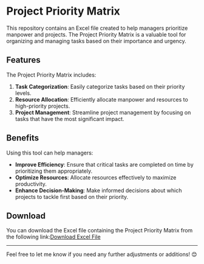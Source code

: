 # Project Priority Matrix

This repository contains an Excel file created to help managers prioritize manpower and projects. The Project Priority Matrix is a valuable tool for organizing and managing tasks based on their importance and urgency.

## Features

The Project Priority Matrix includes:

1. **Task Categorization**: Easily categorize tasks based on their priority levels.
2. **Resource Allocation**: Efficiently allocate manpower and resources to high-priority projects.
3. **Project Management**: Streamline project management by focusing on tasks that have the most significant impact.

## Benefits

Using this tool can help managers:

- **Improve Efficiency**: Ensure that critical tasks are completed on time by prioritizing them appropriately.
- **Optimize Resources**: Allocate resources effectively to maximize productivity.
- **Enhance Decision-Making**: Make informed decisions about which projects to tackle first based on their priority.

## Download

You can download the Excel file containing the Project Priority Matrix from the following link:[Download Excel File](https://github.com/SMDWebWiz/Project-Priority-Matrix/raw/main/Project%20Priority%20Matrix_Beautified.xlsx)




---

Feel free to let me know if you need any further adjustments or additions! 😊
